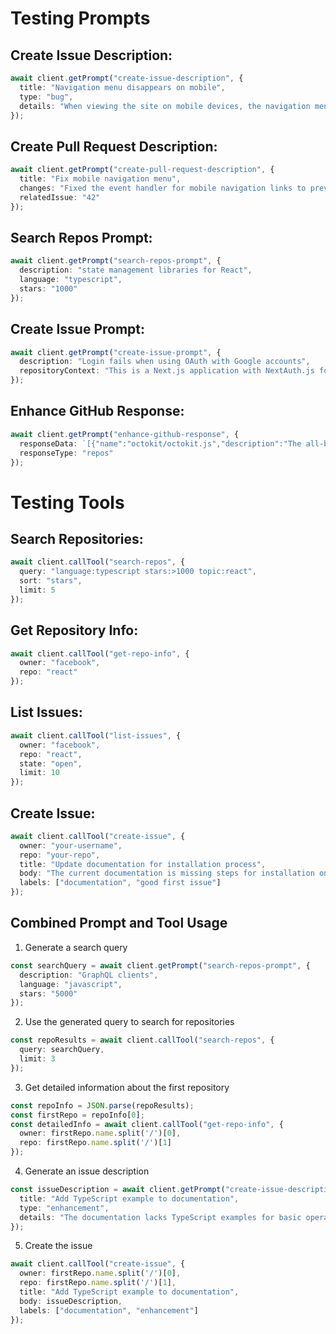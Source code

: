 
# Testing Prompts

## Create Issue Description:

```typescript
await client.getPrompt("create-issue-description", {
  title: "Navigation menu disappears on mobile",
  type: "bug",
  details: "When viewing the site on mobile devices, the navigation menu disappears after clicking on any link. This happens on iOS and Android devices."
});
```

## Create Pull Request Description:

```typescript
await client.getPrompt("create-pull-request-description", {
  title: "Fix mobile navigation menu",
  changes: "Fixed the event handler for mobile navigation links to prevent the default behavior. Updated the CSS to ensure proper display on smaller screens.",
  relatedIssue: "42"
});
```

## Search Repos Prompt:

```typescript
await client.getPrompt("search-repos-prompt", {
  description: "state management libraries for React",
  language: "typescript",
  stars: "1000"
});
```

## Create Issue Prompt:

```typescript
await client.getPrompt("create-issue-prompt", {
  description: "Login fails when using OAuth with Google accounts",
  repositoryContext: "This is a Next.js application with NextAuth.js for authentication"
});
```

## Enhance GitHub Response:

```typescript
await client.getPrompt("enhance-github-response", {
  responseData: `[{"name":"octokit/octokit.js","description":"The all-batteries-included GitHub SDK for Browsers, Node.js, and Deno.","stars":5432,"url":"https://github.com/octokit/octokit.js","language":"TypeScript","forks":721}]`,
  responseType: "repos"
});
```

# Testing Tools

## Search Repositories:

```typescript
await client.callTool("search-repos", {
  query: "language:typescript stars:>1000 topic:react",
  sort: "stars",
  limit: 5
});
```

## Get Repository Info:

```typescript
await client.callTool("get-repo-info", {
  owner: "facebook",
  repo: "react"
});
```

## List Issues:

```typescript
await client.callTool("list-issues", {
  owner: "facebook",
  repo: "react",
  state: "open",
  limit: 10
});
```

## Create Issue:

```typescript
await client.callTool("create-issue", {
  owner: "your-username",
  repo: "your-repo",
  title: "Update documentation for installation process",
  body: "The current documentation is missing steps for installation on Windows. We should add a section specifically for Windows users.",
  labels: ["documentation", "good first issue"]
});
```

## Combined Prompt and Tool Usage
1. Generate a search query

```typescript
const searchQuery = await client.getPrompt("search-repos-prompt", {
  description: "GraphQL clients",
  language: "javascript",
  stars: "5000"
});
```

2. Use the generated query to search for repositories

```typescript
const repoResults = await client.callTool("search-repos", {
  query: searchQuery,
  limit: 3
});
```

3. Get detailed information about the first repository

```typescript
const repoInfo = JSON.parse(repoResults);
const firstRepo = repoInfo[0];
const detailedInfo = await client.callTool("get-repo-info", {
  owner: firstRepo.name.split('/')[0],
  repo: firstRepo.name.split('/')[1]
});
```

4. Generate an issue description

```typescript
const issueDescription = await client.getPrompt("create-issue-description", {
  title: "Add TypeScript example to documentation",
  type: "enhancement",
  details: "The documentation lacks TypeScript examples for basic operations."
});
```

5. Create the issue

```typescript
await client.callTool("create-issue", {
  owner: firstRepo.name.split('/')[0],
  repo: firstRepo.name.split('/')[1],
  title: "Add TypeScript example to documentation",
  body: issueDescription,
  labels: ["documentation", "enhancement"]
});
```